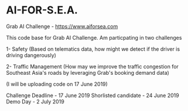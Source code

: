 # AI-FOR-S.E.A.
Grab AI Challenge - https://www.aiforsea.com

This code base for Grab AI Challenge. Am particpating in two challenges

1- Safety (Based on telematics data, how might we detect if the driver is driving dangerously)

2- Traffic Management (How may we improve the traffic congestion for Southeast Asia's roads by leveraging Grab's booking demand data)

(I will be uploading code on 17 June 2019)

Challenge Deadline - 17 June 2019
Shorlisted candidate - 24 June 2019
Demo Day - 2 July 2019


